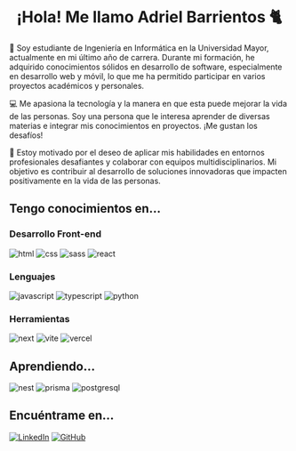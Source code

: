 <h1 align="center">¡Hola! Me llamo Adriel Barrientos 🐈</h1>
<p>📖 Soy estudiante de Ingeniería en Informática en la Universidad Mayor, actualmente en mi último año de carrera. Durante mi formación, he adquirido conocimientos sólidos en desarrollo de software, especialmente en desarrollo web y móvil, lo que me ha permitido participar en varios proyectos académicos y personales.

💻 Me apasiona la tecnología y la manera en que esta puede mejorar la vida de las personas. Soy una persona que le interesa aprender de diversas materias e integrar mis conocimientos en proyectos. ¡Me gustan los desafíos!

🌟 Estoy motivado por el deseo de aplicar mis habilidades en entornos profesionales desafiantes y colaborar con equipos multidisciplinarios. Mi objetivo es contribuir al desarrollo de soluciones innovadoras que impacten positivamente en la vida de las personas.</p>

## Tengo conocimientos en...
### Desarrollo Front-end
![html](https://img.shields.io/badge/HTML5-E34F26?style=for-the-badge&logo=html5&logoColor=white)
![css](https://img.shields.io/badge/CSS3-1572B6?style=for-the-badge&logo=css3&logoColor=white)
![sass](https://img.shields.io/badge/SASS-CC6699?style=for-the-badge&logo=sass&logoColor=white)
![react](https://img.shields.io/badge/React-20232A?style=for-the-badge&logo=react&logoColor=61DAFB)
<!--![flutter](https://img.shields.io/badge/Flutter-28B6F6?style=for-the-badge&logo=flutter&logoColor=white)-->
<!--### Desarrollo back-end
![nodejs](https://img.shields.io/badge/Node.js-43853D?style=for-the-badge&logo=node.js&logoColor=white)
![expressjs](https://img.shields.io/badge/Express.js-404D59?style=for-the-badge)
![firebase](https://img.shields.io/badge/Firebase-ffaa00?style=for-the-badge&logo=Firebase&logoColor=white)-->
### Lenguajes
![javascript](https://img.shields.io/badge/JavaScript-323330?style=for-the-badge&logo=javascript&logoColor=F7DF1E)
![typescript](https://img.shields.io/badge/TypeScript-3178C6?style=for-the-badge&logo=typescript&logoColor=white)
![python](https://img.shields.io/badge/Python-3776AB?style=for-the-badge&logo=python&logoColor=white)
<!--![dart](https://img.shields.io/badge/Dart-28B6F6?style=for-the-badge&logo=dart&logoColor=white)-->
### Herramientas
![next](https://img.shields.io/badge/next.js-000000?style=for-the-badge&logo=nextdotjs&logoColor=white)
![vite](https://img.shields.io/badge/Vite-646CFF?style=for-the-badge&logo=Vite&logoColor=white)
![vercel](https://img.shields.io/badge/Vercel-000000?style=for-the-badge&logo=vercel&logoColor=white)
## Aprendiendo...
![nest](https://img.shields.io/badge/nest.js-blue?style=for-the-badge&logo=Postgresql&logoColor=white)
![prisma](https://img.shields.io/badge/Prisma-3982CE?style=for-the-badge&logo=Prisma&logoColor=white)
![postgresql](https://img.shields.io/badge/postgresql-4169e1?style=for-the-badge&logo=postgresql&logoColor=white)
<!--###![redux](https://img.shields.io/badge/redux-764ABC?style=for-the-badge&logo=redux&logoColor=white)-->
<!--###![fastify](https://img.shields.io/badge/Fastify-000000?style=for-the-badge&logo=fastify&logoColor=white)-->
## Encuéntrame en...
[![LinkedIn](https://img.shields.io/badge/LinkedIn-0A66C2?style=for-the-badge&logo=linkedin&logoColor=white)](https://linkedin.com/in/AdrielGBM/)
[![GitHub](https://img.shields.io/badge/GitHub-181717?style=for-the-badge&logo=github&logoColor=white)](https://github.com/AdrielGBM)
